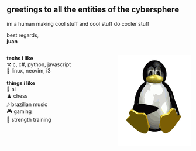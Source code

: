 ## greetings to all the entities of the cybersphere

im a human making cool stuff and cool stuff do cooler stuff

best regards,<br/>
**juan**

## 
<p align="center">
    <img align="right" src="https://raw.githubusercontent.com/v4rgas/v4rgas/main/me.gif"/>
  <p align= "left">
    <strong>techs i like</strong> <br/>
    ⚒️ c, c#, python, javascript<br/>
    🐧 linux, neovim, i3 <br/><br/>
    <strong>things i like</strong> <br/>
    🤖 ai<br/>
    ♟️ chess<br/>
    🎶 brazilian music<br/>
    🎮 gaming<br/>
    💪 strength training
</p>
</p>



